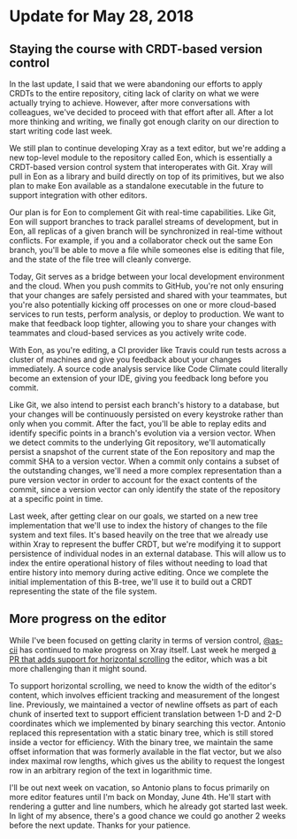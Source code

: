 # Update for May 28, 2018

## Staying the course with CRDT-based version control

In the last update, I said that we were abandoning our efforts to apply CRDTs to the entire repository, citing lack of clarity on what we were actually trying to achieve. However, after more conversations with colleagues, we've decided to proceed with that effort after all. After a lot more thinking and writing, we finally got enough clarity on our direction to start writing code last week.

We still plan to continue developing Xray as a text editor, but we're adding a new top-level module to the repository called Eon, which is essentially a CRDT-based version control system that interoperates with Git. Xray will pull in Eon as a library and build directly on top of its primitives, but we also plan to make Eon available as a standalone executable in the future to support integration with other editors.

Our plan is for Eon to complement Git with real-time capabilities. Like Git, Eon will support branches to track parallel streams of development, but in Eon, all replicas of a given branch will be synchronized in real-time without conflicts. For example, if you and a collaborator check out the same Eon branch, you'll be able to move a file while someones else is editing that file, and the state of the file tree will cleanly converge.

Today, Git serves as a bridge between your local development environment and the cloud. When you push commits to GitHub, you're not only ensuring that your changes are safely persisted and shared with your teammates, but you're also potentially kicking off processes on one or more cloud-based services to run tests, perform analysis, or deploy to production. We want to make that feedback loop tighter, allowing you to share your changes with teammates and cloud-based services as you actively write code.

With Eon, as you're editing, a CI provider like Travis could run tests across a cluster of machines and give you feedback about your changes immediately. A source code analysis service like Code Climate could literally become an extension of your IDE, giving you feedback long before you commit.

Like Git, we also intend to persist each branch's history to a database, but your changes will be continuously persisted on every keystroke rather than only when you commit. After the fact, you'll be able to replay edits and identify specific points in a branch's evolution via a version vector. When we detect commits to the underlying Git repository, we'll automatically persist a snapshot of the current state of the Eon repository and map the commit SHA to a version vector. When a commit only contains a subset of the outstanding changes, we'll need a more complex representation than a pure version vector in order to account for the exact contents of the commit, since a version vector can only identify the state of the repository at a specific point in time.

Last week, after getting clear on our goals, we started on a new tree implementation that we'll use to index the history of changes to the file system and text files. It's based heavily on the tree that we already use within Xray to represent the buffer CRDT, but we're modifying it to support persistence of individual nodes in an external database. This will allow us to index the entire operational history of files without needing to load that entire history into memory during active editing. Once we complete the initial implementation of this B-tree, we'll use it to build out a CRDT representing the state of the file system.

## More progress on the editor

While I've been focused on getting clarity in terms of version control, [@as-cii](https://github.com/as-cii) has continued to make progress on Xray itself. Last week he merged [a PR that adds support for horizontal scrolling](https://github.com/atom/xray/pull/90) the editor, which was a bit more challenging than it might sound.

To support horizontal scrolling, we need to know the width of the editor's content, which involves efficient tracking and measurement of the longest line. Previously, we maintained a vector of newline offsets as part of each chunk of inserted text to support efficient translation between 1-D and 2-D coordinates which we implemented by binary searching this vector. Antonio replaced this representation with a static binary tree, which is still stored inside a vector for efficiency. With the binary tree, we maintain the same offset information that was formerly available in the flat vector, but we also index maximal row lengths, which gives us the ability to request the longest row in an arbitrary region of the text in logarithmic time.

I'll be out next week on vacation, so Antonio plans to focus primarily on more editor features until I'm back on Monday, June 4th. He'll start with rendering a gutter and line numbers, which he already got started last week. In light of my absence, there's a good chance we could go another 2 weeks before the next update. Thanks for your patience.

